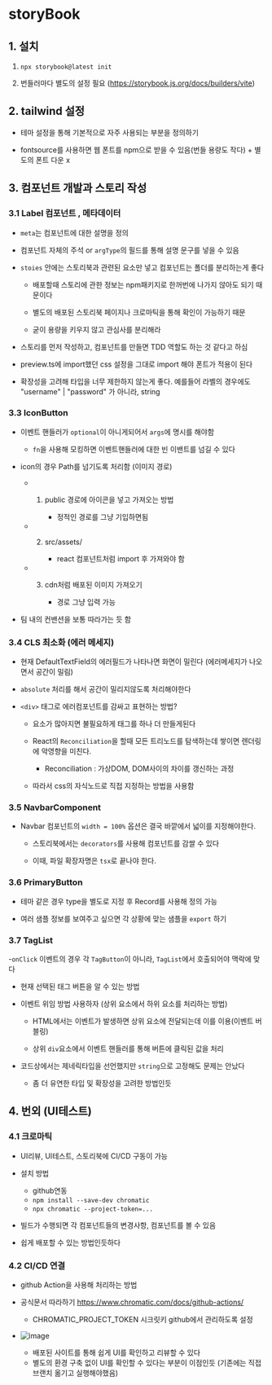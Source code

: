 # storyBook

## 1. 설치

1. `npx storybook@latest init`

2. 번들러마다 별도의 설정 필요 (https://storybook.js.org/docs/builders/vite)

## 2. tailwind 설정

- 테마 설정을 통해 기본적으로 자주 사용되는 부분을 정의하기

- fontsource를 사용하면 웹 폰트를 npm으로 받을 수 있음(번들 용량도 작다) + 별도의 폰트 다운 x

## 3. 컴포넌트 개발과 스토리 작성

### 3.1 Label 컴포넌트 , 메타데이터

- `meta`는 컴포넌트에 대한 설명을 정의

- 컴포넌트 자체의 주석 or `argType`의 필드를 통해 설명 문구를 넣을 수 있음

- `stoies` 안에는 스토리북과 관련된 요소만 넣고 컴포넌트는 폴더를 분리하는게 좋다

  - 배포할때 스토리에 관한 정보는 npm패키지로 한꺼번에 나가지 않아도 되기 때문이다

  - 별도의 배포된 스토리북 페이지나 크로마틱을 통해 확인이 가능하기 때문

  - 굳이 용량을 키우지 않고 관심사를 분리해라

- 스토리를 먼저 작성하고, 컴포넌트를 만들면 TDD 역할도 하는 것 같다고 하심

- preview.ts에 import했던 css 설정을 그대로 import 해야 폰트가 적용이 된다

- 확장성을 고려해 타입을 너무 제한하지 않는게 좋다. 예를들어 라벨의 경우에도 "username" | "password" 가 아니라, string

### 3.3 IconButton

- 이벤트 핸들러가 `optional`이 아니게되어서 `args`에 명시를 해야함

  - `fn`을 사용해 모킹하면 이벤트핸들러에 대한 빈 이밴트를 넘길 수 있다

- icon의 경우 Path를 넘기도록 처리함 (이미지 경로)

  - 1. public 경로에 아이콘을 넣고 가져오는 방법

       - 정적인 경로를 그냥 기입하면됨

  - 2. src/assets/

       - react 컴포넌트처럼 import 후 가져와야 함

  - 3. cdn처럼 배포된 이미지 가져오기

       - 경로 그냥 입력 가능

- 팀 내의 컨밴션을 보통 따라가는 듯 함

### 3.4 CLS 최소화 (에러 메세지)

- 현재 DefaultTextField의 에러필드가 나타나면 화면이 밀린다 (에러메세지가 나오면서 공간이 밀림)

- `absolute` 처리를 해서 공간이 밀리지않도록 처리해야한다

- `<div>` 태그로 에러컴포넌트를 감싸고 표현하는 방법?

  - <div>요소가 많아지면 불필요하게 태그를 하나 더 만들게된다

  - React의 `Reconciliation`을 할때 모든 트리노드를 탐색하는데 쌓이면 렌더링에 악영향을 미친다.

    - Reconciliation : 가상DOM, DOM사이의 차이를 갱신하는 과정

  - 따라서 css의 자식노드로 직접 지정하는 방법을 사용함

### 3.5 NavbarComponent

- Navbar 컴포넌트의 `width = 100%` 옵션은 결국 바깥에서 넓이를 지정해야한다.

  - 스토리북에서는 `decorators`를 사용해 컴포넌트를 감쌀 수 있다

  - 이때, 파일 확장자명은 `tsx`로 끝나야 한다.

### 3.6 PrimaryButton

- 테마 같은 경우 type을 별도로 지정 후 Record를 사용해 정의 가능

- 여러 샘플 정보를 보여주고 싶으면 각 상황에 맞는 샘플을 `export` 하기

### 3.7 TagList

-`onClick` 이벤트의 경우 각 `TagButton`이 아니라, `TagList`에서 호출되어야 맥락에 맞다

- 현재 선택된 태그 버튼을 알 수 있는 방법

- 이벤트 위임 방법 사용하자 (상위 요소에서 하위 요소를 처리하는 방법)

  - HTML에서는 이벤트가 발생하면 상위 요소에 전달되는데 이를 이용(이벤트 버블링)

  - 상위 `div`요소에서 이벤트 핸들러를 통해 버튼에 클릭된 값을 처리

- 코드상에서는 제네릭타입을 선언했지만 `string`으로 고정해도 문제는 안났다

  - 좀 더 유연한 타입 및 확장성을 고려한 방법인듯

## 4. 번외 (UI테스트)

### 4.1 크로마틱

- UI리뷰, UI테스트, 스토리북에 CI/CD 구동이 가능

- 설치 방법

  - github연동
  - `npm install --save-dev chromatic`
  - `npx chromatic --project-token=...`

- 빌드가 수행되면 각 컴포넌트들의 변경사항, 컴포넌트를 볼 수 있음

- 쉽게 배포할 수 있는 방법인듯하다

### 4.2 CI/CD 연결

- github Action을 사용해 처리하는 방법

- 공식문서 따라하기 https://www.chromatic.com/docs/github-actions/

  - CHROMATIC_PROJECT_TOKEN 시크릿키 github에서 관리하도록 설정

- ![image](https://github.com/teawon/storyBook/assets/78795820/2921f1ee-ccda-4799-8569-f7a037c07021)

  - 배포된 사이트를 통해 쉽게 UI를 확인하고 리뷰할 수 있다
  - 별도의 환경 구축 없이 UI를 확인할 수 있다는 부분이 이점인듯 (기존에는 직접 브랜치 옮기고 실행해야했음)
